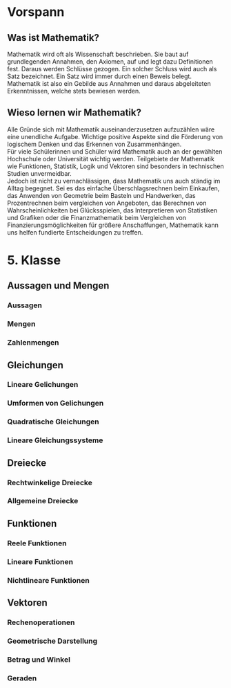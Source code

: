 # Vorspann
## Was ist Mathematik?
Mathematik wird oft als Wissenschaft beschrieben. Sie baut auf grundlegenden Annahmen, den Axiomen, auf und legt dazu Definitionen fest. Daraus werden Schlüsse gezogen. Ein solcher Schluss wird auch als Satz bezeichnet. Ein Satz wird immer durch einen Beweis belegt.  
Mathematik ist also ein Gebilde aus Annahmen und daraus abgeleiteten Erkenntnissen, welche stets bewiesen werden.
## Wieso lernen wir Mathematik?
Alle Gründe sich mit Mathematik auseinanderzusetzen aufzuzählen wäre eine unendliche Aufgabe. Wichtige positive Aspekte sind die Förderung von logischem Denken und das Erkennen von Zusammenhängen.  
Für viele Schülerinnen und Schüler wird Mathematik auch an der gewählten Hochschule oder Universität wichtig werden. Teilgebiete der Mathematik wie Funktionen, Statistik, Logik und Vektoren sind besonders in technischen Studien unvermeidbar.  
Jedoch ist nicht zu vernachlässigen, dass Mathematik uns auch ständig im Alltag begegnet. Sei es das einfache Überschlagsrechnen beim Einkaufen, das Anwenden von Geometrie beim Basteln und Handwerken, das Prozentrechnen beim vergleichen von Angeboten, das Berechnen von Wahrscheinlichkeiten bei Glücksspielen, das Interpretieren von Statistiken und Grafiken oder die Finanzmathematik beim Vergleichen von Finanzierungsmöglichkeiten für größere Anschaffungen, Mathematik kann uns helfen fundierte Entscheidungen zu treffen.

# 5. Klasse

## Aussagen und Mengen

### Aussagen

### Mengen

### Zahlenmengen


## Gleichungen

### Lineare Gelichungen

### Umformen von Gelichungen

### Quadratische Gleichungen

### Lineare Gleichungssysteme


## Dreiecke

### Rechtwinkelige Dreiecke

### Allgemeine Dreiecke


## Funktionen

### Reele Funktionen

### Lineare Funktionen

### Nichtlineare Funktionen


## Vektoren

### Rechenoperationen

### Geometrische Darstellung

### Betrag und Winkel

### Geraden
